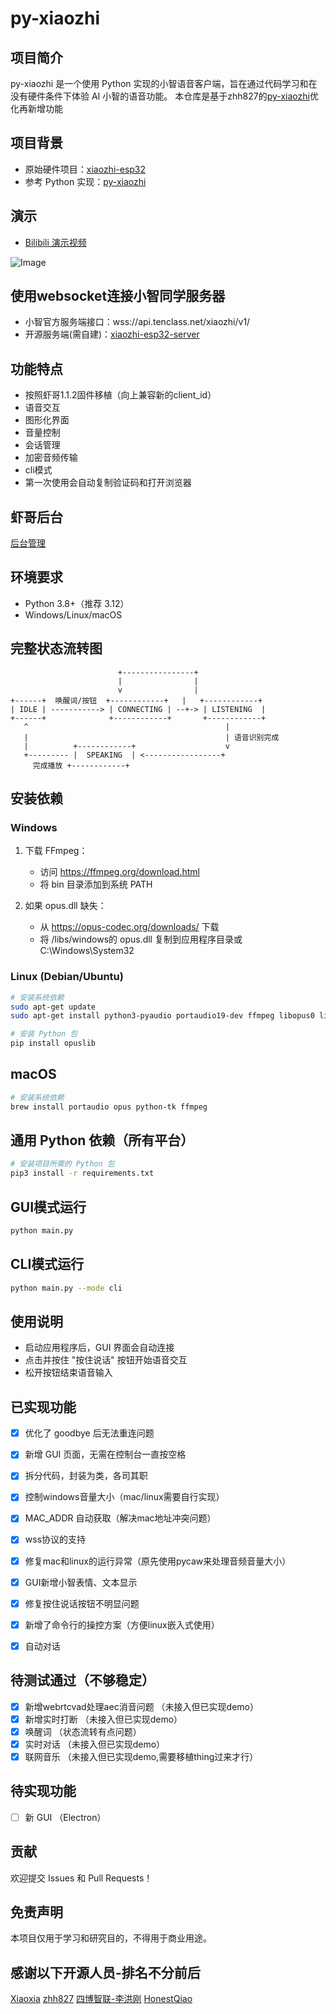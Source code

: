 # py-xiaozhi

## 项目简介
py-xiaozhi 是一个使用 Python 实现的小智语音客户端，旨在通过代码学习和在没有硬件条件下体验 AI 小智的语音功能。
本仓库是基于zhh827的[py-xiaozhi](https://github.com/zhh827/py-xiaozhi/tree/main)优化再新增功能


## 项目背景
- 原始硬件项目：[xiaozhi-esp32](https://github.com/78/xiaozhi-esp32)
- 参考 Python 实现：[py-xiaozhi](https://github.com/zhh827/py-xiaozhi/tree/main)

## 演示
- [Bilibili 演示视频](https://www.bilibili.com/video/BV1HmPjeSED2/#reply255921347937)

![Image](https://github.com/user-attachments/assets/dd6ad32c-89ef-4d43-ad4d-63b1c9517923)

## 使用websocket连接小智同学服务器

- 小智官方服务端接口：wss://api.tenclass.net/xiaozhi/v1/
- 开源服务端(需自建)：[xiaozhi-esp32-server](https://github.com/xinnan-tech/xiaozhi-esp32-server)

## 功能特点
- 按照虾哥1.1.2固件移植（向上兼容新的client_id）
- 语音交互
- 图形化界面
- 音量控制
- 会话管理
- 加密音频传输
- cli模式
- 第一次使用会自动复制验证码和打开浏览器

## 虾哥后台
[后台管理](https://xiaozhi.me/)

## 环境要求
- Python 3.8+（推荐 3.12）
- Windows/Linux/macOS

## 完整状态流转图

```
                        +----------------+
                        |                |
                        v                |
+------+  唤醒词/按钮  +------------+   |   +------------+
| IDLE | -----------> | CONNECTING | --+-> | LISTENING  |
+------+              +------------+       +------------+
   ^                                            |
   |                                            | 语音识别完成
   |          +------------+                    v
   +--------- |  SPEAKING  | <-----------------+
     完成播放 +------------+
```

## 安装依赖

### Windows

1. 下载 FFmpeg：
   - 访问 https://ffmpeg.org/download.html
   - 将 bin 目录添加到系统 PATH

2. 如果 opus.dll 缺失：
   - 从 https://opus-codec.org/downloads/ 下载
   - 将 /libs/windows的 opus.dll 复制到应用程序目录或 C:\Windows\System32


### Linux (Debian/Ubuntu)

```bash
# 安装系统依赖
sudo apt-get update
sudo apt-get install python3-pyaudio portaudio19-dev ffmpeg libopus0 libopus-dev

# 安装 Python 包
pip install opuslib
```


## macOS

```bash
# 安装系统依赖
brew install portaudio opus python-tk ffmpeg
```


## 通用 Python 依赖（所有平台）

```bash
# 安装项目所需的 Python 包
pip3 install -r requirements.txt
```

## GUI模式运行
```bash
python main.py
```


## CLI模式运行
```bash
python main.py --mode cli
```

## 使用说明
- 启动应用程序后，GUI 界面会自动连接
- 点击并按住 "按住说话" 按钮开始语音交互
- 松开按钮结束语音输入

## 已实现功能

- [x] 优化了 goodbye 后无法重连问题
- [x] 新增 GUI 页面，无需在控制台一直按空格
- [x] 拆分代码，封装为类，各司其职
- [x] 控制windows音量大小（mac/linux需要自行实现）
- [x] MAC_ADDR 自动获取（解决mac地址冲突问题）
- [x] wss协议的支持
- [x] 修复mac和linux的运行异常（原先使用pycaw来处理音频音量大小） 
- [x] GUI新增小智表情、文本显示
- [x] 修复按住说话按钮不明显问题
- [x] 新增了命令行的操控方案（方便linux嵌入式使用） 
- [x] 自动对话


## 待测试通过（不够稳定）
- [x] 新增webrtcvad处理aec消音问题 （未接入但已实现demo）
- [x] 新增实时打断 （未接入但已实现demo）
- [x] 唤醒词 （状态流转有点问题）
- [x] 实时对话 （未接入但已实现demo）
- [x] 联网音乐 （未接入但已实现demo,需要移植thing过来才行）

## 待实现功能
- [ ] 新 GUI （Electron）

## 贡献
欢迎提交 Issues 和 Pull Requests！

## 免责声明
本项目仅用于学习和研究目的，不得用于商业用途。

## 感谢以下开源人员-排名不分前后
[Xiaoxia](https://github.com/78)
[zhh827](https://github.com/zhh827)
[四博智联-李洪刚](https://github.com/SmartArduino)
[HonestQiao](https://github.com/HonestQiao)